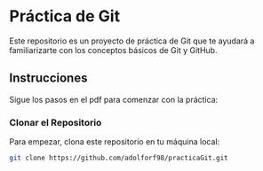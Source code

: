 # Práctica de Git

Este repositorio es un proyecto de práctica de Git que te ayudará a familiarizarte con los conceptos básicos de Git y GitHub.

## Instrucciones

Sigue los pasos en el pdf para comenzar con la práctica:

### Clonar el Repositorio

Para empezar, clona este repositorio en tu máquina local:

```bash
git clone https://github.com/adolforf98/practicaGit.git

